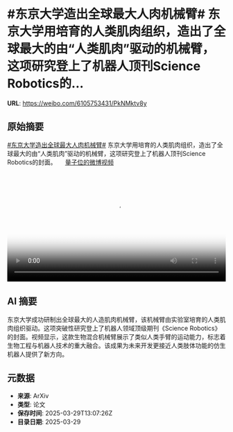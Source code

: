 # #东京大学造出全球最大人肉机械臂# 东京大学用培育的人类肌肉组织，造出了全球最大的由“人类肌肉”驱动的机械臂，这项研究登上了机器人顶刊Science Robotics的...

**URL**: https://weibo.com/6105753431/PkNMktv8y

## 原始摘要

<a href="https://m.weibo.cn/search?containerid=231522type%3D1%26t%3D10%26q%3D%23%E4%B8%9C%E4%BA%AC%E5%A4%A7%E5%AD%A6%E9%80%A0%E5%87%BA%E5%85%A8%E7%90%83%E6%9C%80%E5%A4%A7%E4%BA%BA%E8%82%89%E6%9C%BA%E6%A2%B0%E8%87%82%23&amp;extparam=%23%E4%B8%9C%E4%BA%AC%E5%A4%A7%E5%AD%A6%E9%80%A0%E5%87%BA%E5%85%A8%E7%90%83%E6%9C%80%E5%A4%A7%E4%BA%BA%E8%82%89%E6%9C%BA%E6%A2%B0%E8%87%82%23" data-hide=""><span class="surl-text">#东京大学造出全球最大人肉机械臂#</span></a> 东京大学用培育的人类肌肉组织，造出了全球最大的由“人类肌肉”驱动的机械臂，这项研究登上了机器人顶刊Science Robotics的封面。 <a href="https://video.weibo.com/show?fid=1034:5149237537603638" data-hide=""><span class="url-icon"><img style="width: 1rem;height: 1rem" src="https://h5.sinaimg.cn/upload/2015/09/25/3/timeline_card_small_video_default.png" referrerpolicy="no-referrer"></span><span class="surl-text">量子位的微博视频</span></a> <br clear="both"><div style="clear: both"></div><video controls="controls" poster="https://tvax3.sinaimg.cn/orj480/006Fd7o3ly1hzwuvxoxa1j30u01hcwh0.jpg" style="width: 100%"><source src="https://f.video.weibocdn.com/o0/M2gxiPG5lx08n22neE5y01041200ezol0E010.mp4?label=mp4_720p&amp;template=720x1280.24.0&amp;ori=0&amp;ps=1CwnkDw1GXwCQx&amp;Expires=1743257201&amp;ssig=PNrWCTGI0M&amp;KID=unistore,video"><source src="https://f.video.weibocdn.com/o0/4faUONjTlx08n22mIdW0010412008cSj0E010.mp4?label=mp4_hd&amp;template=540x960.24.0&amp;ori=0&amp;ps=1CwnkDw1GXwCQx&amp;Expires=1743257201&amp;ssig=00DV8c8ni%2B&amp;KID=unistore,video"><source src="https://f.video.weibocdn.com/o0/p9BCZpdClx08n22mmIIE010412004sUK0E010.mp4?label=mp4_ld&amp;template=360x640.24.0&amp;ori=0&amp;ps=1CwnkDw1GXwCQx&amp;Expires=1743257201&amp;ssig=DQmrInAGXr&amp;KID=unistore,video"><p>视频无法显示，请前往<a href="https://video.weibo.com/show?fid=1034%3A5149237537603638" target="_blank" rel="noopener noreferrer">微博视频</a>观看。</p></video>

## AI 摘要

东京大学成功研制出全球最大的人造肌肉机械臂，该机械臂由实验室培育的人类肌肉组织驱动。这项突破性研究登上了机器人领域顶级期刊《Science Robotics》的封面。视频显示，这款生物混合机械臂展示了类似人类手臂的运动能力，标志着生物工程与机器人技术的重大融合。该成果为未来开发更接近人类肢体功能的仿生机器人提供了新方向。

## 元数据

- **来源**: ArXiv
- **类型**: 论文
- **保存时间**: 2025-03-29T13:07:26Z
- **目录日期**: 2025-03-29
